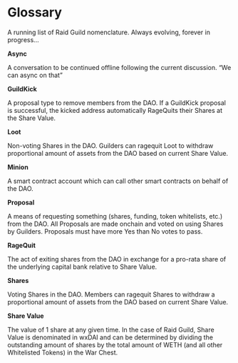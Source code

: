 # Glossary

A running list of Raid Guild nomenclature. Always evolving, forever in progress…

**Async**

A conversation to be continued offline following the current discussion. “We can async on that”

**GuildKick**

A proposal type to remove members from the DAO. If a GuildKick proposal is successful, the kicked address automatically RageQuits their Shares at the Share Value.

**Loot**

Non-voting Shares in the DAO. Guilders can ragequit Loot to withdraw proportional amount of assets from the DAO based on current Share Value.

**Minion**

A smart contract account which can call other smart contracts on behalf of the DAO.

**Proposal**

A means of requesting something (shares, funding, token whitelists, etc.) from the DAO. All Proposals are made onchain and voted on using Shares by Guilders. Proposals must have more Yes than No votes to pass.

**RageQuit**

The act of exiting shares from the DAO in exchange for a pro-rata share of the underlying capital bank relative to Share Value.

**Shares**

Voting Shares in the DAO. Members can ragequit Shares to withdraw a proportional amount of assets from the DAO based on current Share Value.

**Share Value**

The value of 1 share at any given time. In the case of Raid Guild, Share Value is denominated in wxDAI and can be determined by dividing the outstanding amount of shares by the total amount of WETH (and all other Whitelisted Tokens) in the War Chest.
